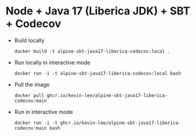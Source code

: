 # Node + Java 17 (Liberica JDK) + SBT + Codecov

* Build locally
  ```shell
  docker build -t alpine-sbt-java17-liberica-codecov:local .
  ```

* Run locally in interactive mode
  ```shell
  docker run -i -t alpine-sbt-java17-liberica-codecov:local bash
  ```

* Pull the image
  ```shell
  docker pull ghcr.io/kevin-lee/alpine-sbt-java17-liberica-codecov:main
  ```

* Run in interactive mode
  ```shell
  docker run -i -t ghcr.io/kevin-lee/alpine-sbt-java17-liberica-codecov:main bash
  ```
